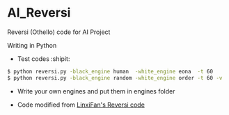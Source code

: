 # AI_Reversi
Reversi (Othello) code for AI Project

Writing in Python

* Test codes :shipit:

```bash
$ python reversi.py -black_engine human  -white_engine eona  -t 60
$ python reversi.py -black_engine random -white_engine order -t 60 -v
```

* Write your own engines and put them in engines folder

* Code modified from
[LinxiFan's Reversi code](https://github.com/LinxiFan/Reversi)
